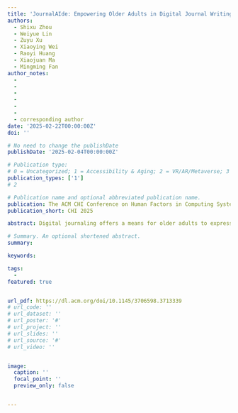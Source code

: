 ```yaml
---
title: 'JournalAIde: Empowering Older Adults in Digital Journal Writing'
authors:
  - Shixu Zhou
  - Weiyue Lin
  - Zuyu Xu
  - Xiaoying Wei
  - Raoyi Huang
  - Xiaojuan Ma
  - Mingming Fan
author_notes:
  - 
  - 
  -
  -
  -
  -
  - corresponding author
date: '2025-02-22T00:00:00Z'
doi: ''

# No need to change the publishDate 
publishDate: '2025-02-04T00:00:00Z'

# Publication type: 
# 0 = Uncategorized; 1 = Accessibility & Aging; 2 = VR/AR/Metaverse; 3 = Human-AI Collaboration; 4 = UX Methodology; 5 = Social Computing; 6 = Sensing;  7 = Thesis; 8 = Patent
publication_types: ['1']
# 2

# Publication name and optional abbreviated publication name.
publication: The ACM CHI Conference on Human Factors in Computing Systems 2025
publication_short: CHI 2025

abstract: Digital journaling offers a means for older adults to express themselves, document their lives, and engage in self-reflection, contributing to the maintenance of cognitive function and social connectivity. Although previous works have investigated the motivations and benefits of digital journaling for older adults, little technical support has been designed to offer assistance. We conducted a formative study with older adults and uncovered their encountered challenges and preferences for technical support. Informed by the findings, we designed a Large Language Model (LLM) empowered tool, JournalAIde, which provides vicarious experience, idea organization, sample text generation, and visual editing cues to enhance older adults’ confidence, writing ability, and sustained attention during digital journaling. Through a between-subjects study and a field deployment, we demonstrated the JournalAIde’s significant effectiveness compared to a baseline system in empowering older adults in digital journaling. We further investigated older adults’ experiences and perceptions of LLM writing assistance.

# Summary. An optional shortened abstract.
summary: 

keywords: 

tags:
  - 
featured: true


url_pdf: https://dl.acm.org/doi/10.1145/3706598.3713339
# url_code: ''
# url_dataset: ''
# url_poster: '#'
# url_project: ''
# url_slides: ''
# url_source: '#'
# url_video: ''


image:
  caption: ''
  focal_point: ''
  preview_only: false


---
```


<!-- put your youtube/vimeo video ID here if possible -->
<!-- {{< bilibili BV1nA411z7RZ >}} -->



